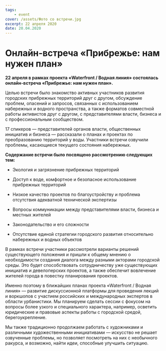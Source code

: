 ```yaml
---
tags:
    - event
cover: /assets/Фото со встречи.jpg
excerpt: 22 апреля 2020
date: 20.04.2020
---
```


# Онлайн-встреча «Прибрежье: нам нужен план»

**22 апреля в рамках проекта «Waterfront / Водная линия»  состоялась онлайн-встреча «Прибрежье: нам нужен план».** 

Целью встречи было знакомство активных участников развития городских прибрежных территорий друг с другом, обсуждение проблем,
опасений и запросов, связанных с использованием набережных и водного пространства, а также форматов совместной работы 
активистов друг с другом, с представителями власти, бизнеса и с профессиональным сообществом. 

17 спикеров — представителей органов власти, общественных инициатив и бизнеса — рассказали о планах и проектах по преобразованию
территорий у воды. Участники встречи озвучили проблемы, касающиеся текущего состояния набережных.

**Содержание встречи было посвящено рассмотрению следующих  тем:**

 - Экология и загрязнение прибрежных территорий

 - Доступ к воде, комфортное и безопасное использование прибрежных территорий

 - Низкое качество проектов по благоустройству и проблема отсутствия адекватной технической экспертизы

 - Вопросы коммуникации между представителями власти, бизнеса и местных жителей

 - Законодательство и его сложности

 - Отсутствие единой стратегии городского развития относительно набережных и водных объектов

В рамках встречи участники рассмотрели варианты решений существующего положения и пришли к общему мнению о необходимости
создания диалога между разными акторами городской среды. Это будет способствовать сотрудничеству уже существующих инициатив
и девелоперских проектов, а также обеспечит вовлечение жителей города в повестку планирования проектов.

Именно поэтому в ближайших планах проекта «Waterfront / Водная линия» — развитие дискуссионной платформы для проведения лекций 
и воркшопов с участием российских и международных экспертов в области урбанистики. Мы планируем сделать сессии с фокусом на 
вопросы более узкого и специального характера, например, осветить юридические и правовые аспекты работы с городской средой, 
берегоукрепление.

Мы также традиционно продолжаем работать с художниками и различными художественными инициативами — искусство не решает 
озвученные проблемы, но позволяет посмотреть на них с необычного ракурса, и возможно, найти идеи, способные улучшить ситуацию.
